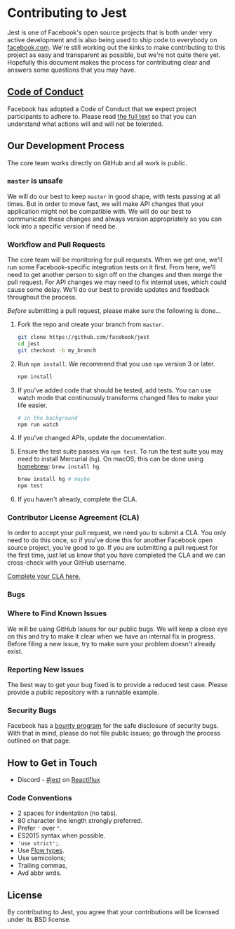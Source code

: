 # Contributing to Jest

Jest is one of Facebook's open source projects that is both under very active development and is also being used to ship code to everybody on [facebook.com](https://www.facebook.com). We're still working out the kinks to make contributing to this project as easy and transparent as possible, but we're not quite there yet. Hopefully this document makes the process for contributing clear and answers some questions that you may have.

## [Code of Conduct](https://code.facebook.com/codeofconduct)

Facebook has adopted a Code of Conduct that we expect project participants to adhere to. Please read [the full text](https://code.facebook.com/codeofconduct) so that you can understand what actions will and will not be tolerated.

## Our Development Process

The core team works directly on GitHub and all work is public.

### `master` is unsafe

We will do our best to keep `master` in good shape, with tests passing at all times. But in order to move fast, we will make API changes that your application might not be compatible with. We will do our best to communicate these changes and always version appropriately so you can lock into a specific version if need be.

### Workflow and Pull Requests

The core team will be monitoring for pull requests. When we get one, we'll run some Facebook-specific integration tests on it first. From here, we'll need to get another person to sign off on the changes and then merge the pull request. For API changes we may need to fix internal uses, which could cause some delay. We'll do our best to provide updates and feedback throughout the process.

*Before* submitting a pull request, please make sure the following is done…

1. Fork the repo and create your branch from `master`.

   ```sh
   git clone https://github.com/facebook/jest
   cd jest
   git checkout -b my_branch
   ```

2. Run `npm install`. We recommend that you use `npm` version 3 or later.

    ```sh
    npm install
    ```

3. If you've added code that should be tested, add tests. You
   can use watch mode that continuously transforms changed files
   to make your life easier.

   ```sh
   # in the background
   npm run watch
   ```

4. If you've changed APIs, update the documentation.
5. Ensure the test suite passes via `npm test`. To run the test suite you
   may need to install Mercurial (`hg`). On macOS, this can be done
   using [homebrew](http://brew.sh/): `brew install hg`.

   ```sh
   brew install hg # maybe
   npm test
   ```
6. If you haven't already, complete the CLA.

### Contributor License Agreement (CLA)

In order to accept your pull request, we need you to submit a CLA. You only need to do this once, so if you've done this for another Facebook open source project, you're good to go. If you are submitting a pull request for the first time, just let us know that you have completed the CLA and we can cross-check with your GitHub username.

[Complete your CLA here.](https://code.facebook.com/cla)

### Bugs

### Where to Find Known Issues

We will be using GitHub Issues for our public bugs. We will keep a close eye on this and try to make it clear when we have an internal fix in progress. Before filing a new issue, try to make sure your problem doesn't already exist.

### Reporting New Issues

The best way to get your bug fixed is to provide a reduced test case. Please provide a public repository with a runnable example.

### Security Bugs

Facebook has a [bounty program](https://www.facebook.com/whitehat/) for the safe disclosure of security bugs. With that in mind, please do not file public issues; go through the process outlined on that page.

## How to Get in Touch

* Discord - [#jest](https://discordapp.com/channels/102860784329052160/103622435865104384) on [Reactiflux](http://www.reactiflux.com/)

### Code Conventions

* 2 spaces for indentation (no tabs).
* 80 character line length strongly preferred.
* Prefer `'` over `"`.
* ES2015 syntax when possible.
* `'use strict';`.
* Use [Flow types](http://flowtype.org/).
* Use semicolons;
* Trailing commas,
* Avd abbr wrds.

## License

By contributing to Jest, you agree that your contributions will be licensed under its BSD license.
